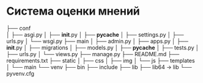 # Система оценки мнений


├── conf<br>
│   ├── asgi.py
│   ├── __init__.py
│   ├── __pycache__
│   ├── settings.py
│   ├── urls.py
│   └── wsgi.py
├── main
│   ├── admin.py
│   ├── apps.py
│   ├── __init__.py
│   ├── migrations
│   ├── models.py
│   ├── __pycache__
│   ├── tests.py
│   ├── urls.py
│   └── views.py
├── manage.py
├── README.md
├── requirements.txt
├── static
│   ├── css
│   ├── img
│   └── js
├── templates
│   └── main
└── venv
    ├── bin
    ├── include
    ├── lib
    ├── lib64 -> lib
    └── pyvenv.cfg